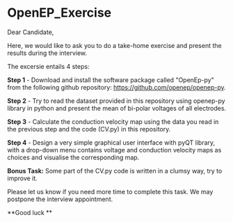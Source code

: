 # OpenEP_Exercise

Dear Candidate,

Here, we would like to ask you to do a take-home exercise and present the results during the interview. 

The excersie entails 4 steps:

**Step 1** - Download and install the software package called "OpenEp-py" from the following github repository:
         https://github.com/openep/openep-py. 
         
**Step 2** - Try to read the dataset provided in this repository using openep-py library in python and present the mean of bi-polar voltages of all 
             electrodes. 

**Step 3** - Calculate the conduction velocity map using the data you read in the previous step and the code (CV.py) in this repository.

**Step 4** - Design a very simple graphical user interface with pyQT library, with a drop-down menu contains voltage and conduction velocity maps                  as choices and visualise the corresponding map.

**Bonus Task:** Some part of the CV.py code is written in a clumsy way, try to improve it. 

Please let us know if you need more time to complete this task. We may postpone the interview appointment.

**Good luck **



        
